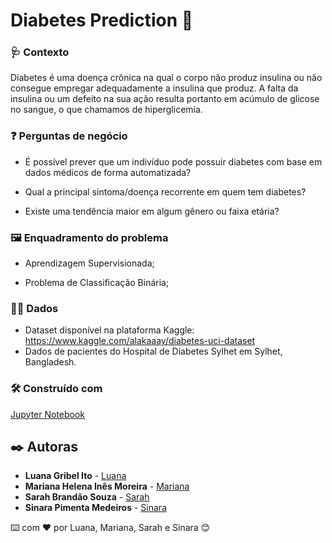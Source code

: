 # Diabetes Prediction 🔮

### 🩺 Contexto

Diabetes é uma doença crônica na qual o corpo não produz insulina ou não consegue empregar adequadamente a insulina que produz.
A falta da insulina ou um defeito na sua ação resulta portanto em acúmulo de glicose no sangue, o que chamamos de hiperglicemia.

 ### ❓ Perguntas de negócio
 
- É possível prever que um indivíduo pode possuir diabetes com base em dados médicos de forma automatizada?

- Qual a principal sintoma/doença recorrente em quem tem diabetes?

- Existe uma tendência maior em algum gênero ou faixa etária?

 ### 🖼 Enquadramento do problema

- Aprendizagem Supervisionada;

- Problema de Classificação Binária;

### 🎲🎲 Dados

- Dataset disponível na plataforma Kaggle: https://www.kaggle.com/alakaaay/diabetes-uci-dataset
- Dados de pacientes do Hospital de Diabetes Sylhet em Sylhet, Bangladesh.

### 🛠️ Construído com

[Jupyter Notebook](https://jupyter.org/)

## ✒️ Autoras
* **Luana Gribel Ito** - [Luana](https://github.com/luanagribel)
* **Mariana Helena Inês Moreira** - [Mariana](https://github.com/Mariana-Helena)
* **Sarah Brandão Souza** - [Sarah](https://github.com/SarahBrandao)
* **Sinara Pimenta Medeiros** - [Sinara](https://github.com/SinaraPimenta)


⌨️ com ❤️ por Luana, Mariana, Sarah e Sinara 😊



